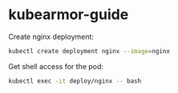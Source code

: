 # kubearmor-guide

Create nginx deployment:
```bash
kubectl create deployment nginx --image=nginx
```

Get shell access for the pod:
```bash
kubectl exec -it deploy/nginx -- bash
```
